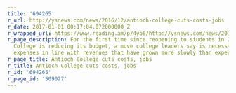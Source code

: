 ```yaml
---
title: '694265'
r_url: http://ysnews.com/news/2016/12/antioch-college-cuts-costs-jobs
r_date: 2017-01-01 00:17:04.072000000 Z
r_wrapped_url: https://www.reading.am/p/4yo6/http://ysnews.com/news/2016/12/antioch-college-cuts-costs-jobs
r_page_description: For the first time since reopening to students in 2011, Antioch
  College is reducing its budget, a move college leaders say is necessary to bring
  expenses in line with revenues that have grown more slowly than expected.
r_page_title: Antioch College cuts costs, jobs
r_title: Antioch College cuts costs, jobs
r_id: '694265'
r_page_id: '509027'
---
```


